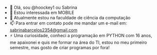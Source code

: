 - 👋 Olá,  sou @hoockey1 ou Sabrina
- 👀 Estou interessada em MOBILE 
- 🌱 Atualmente estou na faculdade de ciência da computação
- 📫 Para entrar em contato pode me mandar um e-mail em: sabrinabarcelos2354@gmail.com
- ⚡ Uma curiosidade, conheci a programação em PYTHON com 16 anos, me apaixonei e quis me formar na área do TI, estou no meu primeiro semestre, mas gosto de criar programas por fora!

<!---
hoockey1/hoockey1 is a ✨ special ✨ repository because its `README.md` (this file) appears on your GitHub profile.
You can click the Preview link to take a look at your changes.
--->

